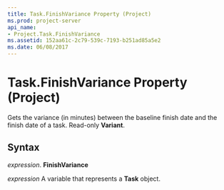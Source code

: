```yaml
---
title: Task.FinishVariance Property (Project)
ms.prod: project-server
api_name:
- Project.Task.FinishVariance
ms.assetid: 152aa61c-2c79-539c-7193-b251ad85a5e2
ms.date: 06/08/2017
---
```



# Task.FinishVariance Property (Project)

Gets the variance (in minutes) between the baseline finish date and the finish date of a task. Read-only  **Variant**.


## Syntax

 _expression_. **FinishVariance**

 _expression_ A variable that represents a **Task** object.


